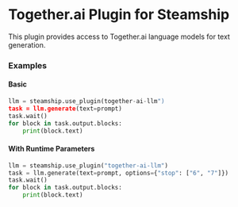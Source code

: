 # Together.ai Plugin for Steamship

This plugin provides access to Together.ai language models for text generation.



### Examples

#### Basic

```python
llm = steamship.use_plugin(together-ai-llm")
task = llm.generate(text=prompt)
task.wait()
for block in task.output.blocks:
    print(block.text)
```

#### With Runtime Parameters

```python
llm = steamship.use_plugin("together-ai-llm")
task = llm.generate(text=prompt, options={"stop": ["6", "7"]})
task.wait()
for block in task.output.blocks:
    print(block.text)
```




